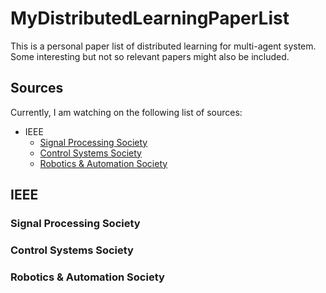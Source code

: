# MyDistributedLearningPaperList
This is a personal paper list of distributed learning for multi-agent system. Some interesting but not so relevant papers might also be included. 
## Sources
Currently, I am watching on the following list of sources:
- IEEE
  - [Signal Processing Society](#Signal-Processing-Society)
  - [Control Systems Society](#Control-Systems-Society)
  - [Robotics & Automation Society](#Robotics-\&-Automation-Society)
## IEEE
### Signal Processing Society
### Control Systems Society
### Robotics & Automation Society
